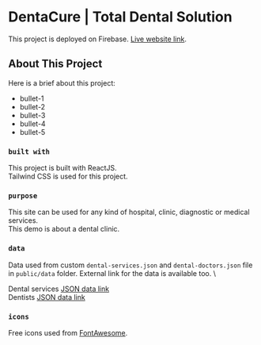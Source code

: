 # DentaCure | Total Dental Solution

This project is deployed on Firebase. [Live website link](#).

## About This Project

Here is a brief about this project:
- bullet-1
- bullet-2
- bullet-3
- bullet-4
- bullet-5

### `built with`

This project is built with ReactJS. \
Tailwind CSS is used for this project.

### `purpose`

This site can be used for any kind of hospital, clinic, diagnostic or medical services. \
This demo is about a dental clinic.

### `data`

Data used from custom `dental-services.json` and `dental-doctors.json` file in `public/data` folder. 
External link for the data is available too. \

Dental services [JSON data link](https://github.com/FazleRabbiRana/dentacure-project-data/blob/main/dental-services-data/dental-services.json) \
Dentists [JSON data link](https://github.com/FazleRabbiRana/dentacure-project-data/blob/main/dental-doctors-data/dental-doctors.json)

### `icons`

Free icons used from [FontAwesome](https://fontawesome.com/v5.15/icons?d=gallery&p=2&m=free).